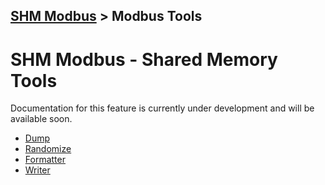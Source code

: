 [SHM Modbus](../../index.md) > Modbus Tools
---

# SHM Modbus - Shared Memory Tools

Documentation for this feature is currently under development and will be available soon.

- [Dump](dump_shm/index.md)
- [Randomize](shared_mem_random/index.md)
- [Formatter](shm_format/index.md)
- [Writer](write_shm/index.md)
